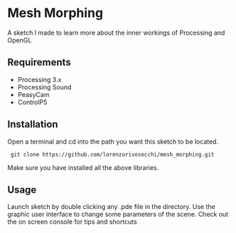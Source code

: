 # Mesh Morphing
A sketch I made to learn more about the inner workings of Processing and OpenGL

## Requirements
- Processing 3.x
- Processing Sound
- PeasyCam
- ControlP5

## Installation
Open a terminal and cd into the path you want this sketch to be located.
```
 git clone https://github.com/lorenzorivosecchi/mesh_morphing.git
```
Make sure you have installed all the above libraries.

## Usage
Launch sketch by double clicking any .pde file in the directory.
Use the graphic user interface to change some parameters of the scene.
Check out the on screen console for tips and shortcuts 
